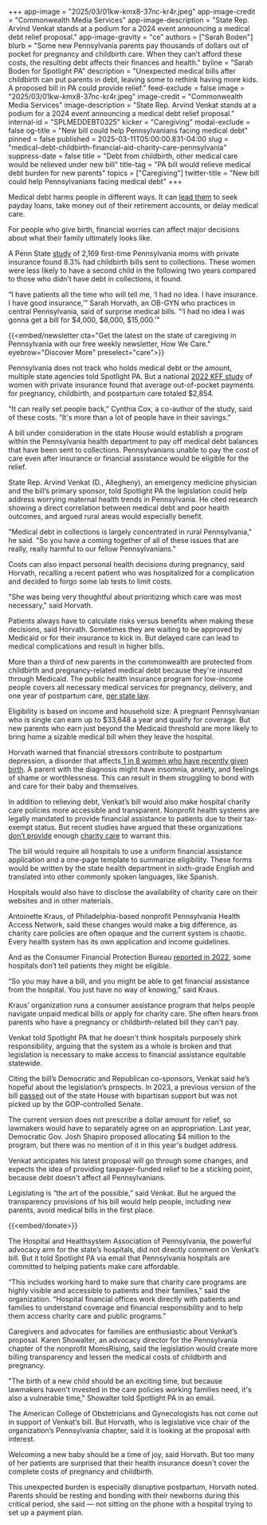 +++
app-image = "2025/03/01kw-kmx8-37nc-kr4r.jpeg"
app-image-credit = "Commonwealth Media Services"
app-image-description = "State Rep. Arvind Venkat stands at a podium for a 2024 event announcing a medical debt relief proposal."
app-image-gravity = "ce"
authors = ["Sarah Boden"]
blurb = "Some new Pennsylvania parents pay thousands of dollars out of pocket for pregnancy and childbirth care. When they can’t afford these costs, the resulting debt affects their finances and health."
byline = "Sarah Boden for Spotlight PA"
description = "Unexpected medical bills after childbirth can put parents in debt, leaving some to rethink having more kids. A proposed bill in PA could provide relief."
feed-exclude = false
image = "2025/03/01kw-kmx8-37nc-kr4r.jpeg"
image-credit = "Commonwealth Media Services"
image-description = "State Rep. Arvind Venkat stands at a podium for a 2024 event announcing a medical debt relief proposal."
internal-id = "SPLMEDDEBT0325"
kicker = "Caregiving"
modal-exclude = false
og-title = "New bill could help Pennsylvanians facing medical debt"
pinned = false
published = 2025-03-11T05:00:00.831-04:00
slug = "medical-debt-childbirth-financial-aid-charity-care-pennsylvania"
suppress-date = false
title = "Debt from childbirth, other medical care would be relieved under new bill"
title-tag = "PA bill would relieve medical debt burden for new parents"
topics = ["Caregiving"]
twitter-title = "New bill could help Pennsylvanians facing medical debt"
+++

Medical debt harms people in different ways. It can <a href="https://www.healthsystemtracker.org/brief/how-financially-vulnerable-are-people-with-medical-debt/#Adults%20with%20medical%20debt%20are%20more%20likely%20to%20seek%20loans%20from%20expensive%20sources,%202021">lead them</a> to seek payday loans, take money out of their retirement accounts, or delay medical care.

For people who give birth, financial worries can affect major decisions about what their family ultimately looks like.

A Penn State <a href="https://pmc.ncbi.nlm.nih.gov/articles/PMC7770019/pdf/nihms-1619062.pdf">study</a> of 2,169 first-time Pennsylvania moms with private insurance found 8.3% had childbirth bills sent to collections. These women were less likely to have a second child in the following two years compared to those who didn’t have debt in collections, it found.

“I have patients all the time who will tell me, ‘I had no idea. I have insurance. I have good insurance,’” Sarah Horvath, an OB-GYN who practices in central Pennsylvania, said of surprise medical bills. “‘I had no idea I was gonna get a bill for $4,000, $8,000, $15,000.’”

{{<embed/newsletter cta="Get the latest on the state of caregiving in Pennsylvania with our free weekly newsletter, How We Care." eyebrow="Discover More" preselect="care">}}

Pennsylvania does not track who holds medical debt or the amount, multiple state agencies told Spotlight PA. But a national <a href="https://www.kff.org/health-costs/issue-brief/health-costs-associated-with-pregnancy-childbirth-and-postpartum-care/">2022 KFF study</a> of women with private insurance found that average out-of-pocket payments for pregnancy, childbirth, and postpartum care totaled $2,854.

&#34;It can really set people back,” Cynthia Cox, a co-author of the study, said of these costs. “It&#39;s more than a lot of people have in their savings.”

A bill under consideration in the state House would establish a program within the Pennsylvania health department to pay off medical debt balances that have been sent to collections. Pennsylvanians unable to pay the cost of care even after insurance or financial assistance would be eligible for the relief.

State Rep. Arvind Venkat (D., Allegheny), an emergency medicine physician and the bill’s primary sponsor, told Spotlight PA the legislation could help address worrying maternal health trends in Pennsylvania. He cited research showing a direct correlation between medical debt and poor health outcomes, and argued rural areas would especially benefit.

&#34;Medical debt in collections is largely concentrated in rural Pennsylvania,&#34; he said. &#34;So you have a coming together of all of these issues that are really, really harmful to our fellow Pennsylvanians.&#34;

Costs can also impact personal health decisions during pregnancy, said Horvath, recalling a recent patient who was hospitalized for a complication and decided to forgo some lab tests to limit costs.

&#34;She was being very thoughtful about prioritizing which care was most necessary,&#34; said Horvath.

Patients always have to calculate risks versus benefits when making these decisions, said Horvath. Sometimes they are waiting to be approved by Medicaid or for their insurance to kick in. But delayed care can lead to medical complications and result in higher bills.

More than a third of new parents in the commonwealth are protected from childbirth and pregnancy-related medical debt because they&#39;re insured through Medicaid. The public health insurance program for low-income people covers all necessary medical services for pregnancy, delivery, and one year of postpartum care, <a href="https://www.pacodeandbulletin.gov/Display/pacode?file=/secure/pacode/data/055/chapter1101/s1101.21a.html&amp;d=reduce">per state law</a>.

Eligibility is based on income and household size: A pregnant Pennsylvanian who is single can earn up to $33,648 a year and qualify for coverage. But new parents who earn just beyond the Medicaid threshold are more likely to bring home a sizable medical bill when they leave the hospital.

Horvath warned that financial stressors contribute to postpartum depression, a disorder that affects<a href="https://www.cdc.gov/reproductive-health/depression/index.html"> 1 in 8 women who have recently given birth</a>. A parent with the diagnosis might have insomnia, anxiety, and feelings of shame or worthlessness. This can result in them struggling to bond with and care for their baby and themselves.

In addition to relieving debt, Venkat’s bill would also make hospital charity care policies more accessible and transparent. Nonprofit health systems are legally mandated to provide financial assistance to patients due to their tax-exempt status. But recent studies have argued that these organizations <a href="https://pmc.ncbi.nlm.nih.gov/articles/PMC8481424/">don’t provide</a> enough <a href="https://www.healthaffairs.org/doi/10.1377/hlthaff.2022.01542">charity care</a> to warrant this.

The bill would require all hospitals to use a uniform financial assistance application and a one-page template to summarize eligibility. These forms would be written by the state health department in sixth-grade English and translated into other commonly spoken languages, like Spanish.

Hospitals would also have to disclose the availability of charity care on their websites and in other materials.

Antoinette Kraus, of Philadelphia-based nonprofit Pennsylvania Health Access Network, said these changes would make a big difference, as charity care policies are often opaque and the current system is chaotic. Every health system has its own application and income guidelines.

And as the Consumer Financial Protection Bureau <a href="https://www.consumerfinance.gov/data-research/research-reports/understanding-required-financial-assistance-in-medical-care/#:~:text=Many%20patients%2C%20for%20example%2C%20do,to%20collect%20unpaid%20medical%20bills.">reported in 2022</a>, some hospitals don’t tell patients they might be eligible.

“So you may have a bill, and you might be able to get financial assistance from the hospital. You just have no way of knowing,” said Kraus.

Kraus’ organization runs a consumer assistance program that helps people navigate unpaid medical bills or apply for charity care. She often hears from parents who have a pregnancy or childbirth-related bill they can&#39;t pay.

Venkat told Spotlight PA that he doesn&#39;t think hospitals purposely shirk responsibility, arguing that the system as a whole is broken and that legislation is necessary to make access to financial assistance equitable statewide.

Citing the bill’s Democratic and Republican co-sponsors, Venkat said he’s hopeful about the legislation’s prospects. In 2023, a previous version of the bill <a href="https://www.legis.state.pa.us/CFDOCS/Legis/RC/Public/rc_view_byBill.cfm?sess_yr=2023&amp;sess_ind=0&amp;rc_body=H&amp;bill_body=H&amp;bill_type=B&amp;bill_nbr=78">passed</a> out of the state House with bipartisan support but was not picked up by the GOP-controlled Senate.

The current version does not prescribe a dollar amount for relief, so lawmakers would have to separately agree on an appropriation. Last year, Democratic Gov. Josh Shapiro proposed allocating $4 million to the program, but there was no mention of it in this year&#39;s budget address.

Venkat anticipates his latest proposal will go through some changes, and expects the idea of providing taxpayer-funded relief to be a sticking point, because debt doesn&#39;t affect all Pennsylvanians.

Legislating is “the art of the possible,” said Venkat. But he argued the transparency provisions of his bill would help people, including new parents, avoid medical bills in the first place.

{{<embed/donate>}}

The Hospital and Healthsystem Association of Pennsylvania, the powerful advocacy arm for the state’s hospitals, did not directly comment on Venkat’s bill. But it told Spotlight PA via email that Pennsylvania hospitals are committed to helping patients make care affordable.

“This includes working hard to make sure that charity care programs are highly visible and accessible to patients and their families,” said the organization. “Hospital financial offices work directly with patients and families to understand coverage and financial responsibility and to help them access charity care and public programs.”

Caregivers and advocates for families are enthusiastic about Venkat’s proposal. Karen Showalter, an advocacy director for the Pennsylvania chapter of the nonprofit MomsRising, said the legislation would create more billing transparency and lessen the medical costs of childbirth and pregnancy.

&#34;The birth of a new child should be an exciting time, but because lawmakers haven&#39;t invested in the care policies working families need, it&#39;s also a vulnerable time,&#34; Showalter told Spotlight PA in an email.

The American College of Obstetricians and Gynecologists has not come out in support of Venkat’s bill. But Horvath, who is legislative vice chair of the organization’s Pennsylvania chapter, said it is looking at the proposal with interest.

Welcoming a new baby should be a time of joy, said Horvath. But too many of her patients are surprised that their health insurance doesn&#39;t cover the complete costs of pregnancy and childbirth.

This unexpected burden is especially disruptive postpartum, Horvath noted. Parents should be resting and bonding with their newborns during this critical period, she said — not sitting on the phone with a hospital trying to set up a payment plan.

